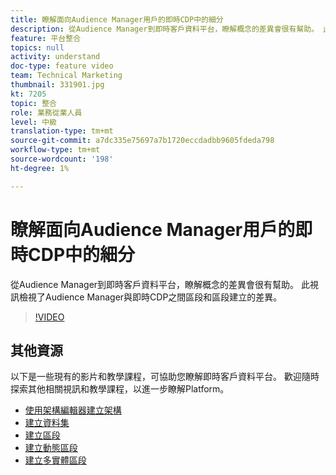 ```yaml
---
title: 瞭解面向Audience Manager用戶的即時CDP中的細分
description: 從Audience Manager到即時客戶資料平台，瞭解概念的差異會很有幫助。 此視訊檢視了Audience Manager與即時CDP之間區段和區段建立的差異。
feature: 平台整合
topics: null
activity: understand
doc-type: feature video
team: Technical Marketing
thumbnail: 331901.jpg
kt: 7205
topic: 整合
role: 業務從業人員
level: 中級
translation-type: tm+mt
source-git-commit: a7dc335e75697a7b1720eccdadbb9605fdeda798
workflow-type: tm+mt
source-wordcount: '198'
ht-degree: 1%

---
```



# 瞭解面向Audience Manager用戶的即時CDP中的細分

從Audience Manager到即時客戶資料平台，瞭解概念的差異會很有幫助。 此視訊檢視了Audience Manager與即時CDP之間區段和區段建立的差異。

>[!VIDEO](https://video.tv.adobe.com/v/331901/?quality=12&learn=on)

## 其他資源

以下是一些現有的影片和教學課程，可協助您瞭解即時客戶資料平台。 歡迎隨時探索其他相關視訊和教學課程，以進一步瞭解Platform。

* [使用架構編輯器建立架構](https://experienceleague.adobe.com/docs/experience-platform/xdm/tutorials/create-schema-ui.html?lang=en#getting-started)
* [建立資料集](https://experienceleague.adobe.com/docs/platform-learn/getting-started-for-data-architects-and-data-engineers/create-datasets.html?lang=en#permissions-required)
* [建立區段](https://experienceleague.adobe.com/docs/platform-learn/tutorials/segments/create-segments.html?lang=en#segments)
* [建立動態區段](https://experienceleague.adobe.com/docs/platform-learn/tutorials/segments/create-dynamic-segments.html?lang=en#segments)
* [建立多實體區段](https://experienceleague.adobe.com/docs/platform-learn/tutorials/segments/create-multi-entity-segments.html?lang=en#segments)
